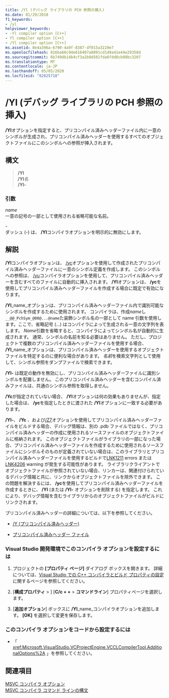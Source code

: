 ```yaml
---
title: /Yl (デバッグ ライブラリの PCH 参照の挿入)
ms.date: 01/29/2018
f1_keywords:
- /yl
helpviewer_keywords:
- -Yl compiler option [C++]
- Yl compiler option [C++]
- /Yl compiler option [C++]
ms.assetid: 8e4a396a-6790-4a9f-8387-df015a3220e7
ms.openlocfilehash: 816ba66c94e616407a8891cd149a41e44e29358d
ms.sourcegitcommit: 6b749db14b4cf3a2b8d581fda6fdd8cb98bc3207
ms.translationtype: MT
ms.contentlocale: ja-JP
ms.lasthandoff: 05/05/2020
ms.locfileid: "82825718"
---
```

# <a name="yl-inject-pch-reference-for-debug-library"></a>/Yl (デバッグ ライブラリの PCH 参照の挿入)

**/Yl**オプションを指定すると、プリコンパイル済みヘッダーファイル内に一意のシンボルが生成され、プリコンパイル済みヘッダーを使用するすべてのオブジェクトファイルにこのシンボルへの参照が挿入されます。

## <a name="syntax"></a>構文

>**/Yl**\
>**/Yl**_名_\
>**/Yl-**

### <a name="arguments"></a>引数

*name*<br/>
一意の記号の一部として使用される省略可能な名前。

*\-*<br/>
ダッシュ (-) は、 **/Yl**コンパイラオプションを明示的に無効にします。

## <a name="remarks"></a>解説

**/Yl**コンパイラオプションは、 [/yc](yc-create-precompiled-header-file.md)オプションを使用して作成されたプリコンパイル済みヘッダーファイルに一意のシンボル定義を作成します。 このシンボルへの参照は、 [/yu](yu-use-precompiled-header-file.md)コンパイラオプションを使用して、プリコンパイル済みヘッダーを含むすべてのファイルに自動的に挿入されます。 **/Yl**オプションは、 **/yc**を使用してプリコンパイル済みヘッダーファイルを作成する場合に既定で有効になります。

**/Yl**_name_オプションは、プリコンパイル済みヘッダーファイル内で識別可能なシンボルを作成するために使用されます。 コンパイラは、作成*name*し`__@@_PchSym_@00@...@name`た装飾シンボル名の一部として name 引数を使用します。ここで、省略記号 (...) はコンパイラによって生成される一意の文字列を表します。 *Name*引数を省略すると、コンパイラによってシンボル名が自動的に生成されます。 通常、シンボルの名前を知る必要はありません。 ただし、プロジェクトで複数のプリコンパイル済みヘッダーファイルを使用する場合、 **/Yl**_name_オプションは、プリコンパイル済みヘッダーを使用するオブジェクトファイルを特定するのに便利な場合があります。 *名前*を検索文字列として使用して、シンボル参照をダンプファイルで検索できます。

**/Yl-** は既定の動作を無効にし、プリコンパイル済みヘッダーファイルに識別シンボルを配置しません。 このプリコンパイル済みヘッダーを含むコンパイル済みファイルは、共通のシンボル参照を取得しません。

**/Yc**が指定されていない場合、 **/Yl**オプションは何の効果もありませんが、指定した場合は、 **/yc**を指定したときに渡された **/Yl**オプションに一致する必要があります。

**/Yl-**、 **/Yc** 、および[/Z7](z7-zi-zi-debug-information-format.md)オプションを使用してプリコンパイル済みヘッダーファイルをビルドする場合、デバッグ情報は、別の .pdb ファイルではなく、プリコンパイル済みヘッダーの作成に使用されるソースファイルのオブジェクトファイルに格納されます。 このオブジェクトファイルがライブラリの一部になった場合、プリコンパイル済みヘッダーファイルを作成するために使用されるソースファイルにシンボルそのものが定義されていない場合は、このライブラリとプリコンパイル済みヘッダーファイルを使用するビルドで[LNK1211](../../error-messages/tool-errors/linker-tools-error-lnk1211.md) errors または[LNK4206](../../error-messages/tool-errors/linker-tools-warning-lnk4206.md) warning が発生する可能性があります。 ライブラリクライアントでオブジェクトファイルが参照されていない場合、リンカーは、関連付けられているデバッグ情報と共に、リンクからオブジェクトファイルを除外できます。 この問題を解決するには、 **/yc**を使用してプリコンパイル済みヘッダーファイルを作成するときに、 **/Yl** (または **/Yl-** オプションを削除する) を指定します。 これにより、デバッグ情報を含むライブラリからのオブジェクトファイルがビルドにリンクされます。

プリコンパイル済みヘッダーの詳細については、以下を参照してください。

- [/Y (プリコンパイル済みヘッダー)](y-precompiled-headers.md)

- [プリコンパイル済みヘッダー ファイル](../creating-precompiled-header-files.md)

### <a name="to-set-this-compiler-option-in-the-visual-studio-development-environment"></a>Visual Studio 開発環境でこのコンパイラ オプションを設定するには

1. プロジェクトの **[プロパティ ページ]** ダイアログ ボックスを開きます。 詳細については、[Visual Studio での C++ コンパイラとビルド プロパティの設定](../working-with-project-properties.md)に関するページを参照してください。

1. [**構成プロパティ** > ] [**C/c + +** > **コマンドライン**] プロパティページを選択します。

1. [**追加オプション**] ボックスに **/Yl**_name_コンパイラオプションを追加します。 **[OK]** を選択して変更を保存します。

### <a name="to-set-this-compiler-option-programmatically"></a>このコンパイラ オプションをコードから設定するには

- 「 <xref:Microsoft.VisualStudio.VCProjectEngine.VCCLCompilerTool.AdditionalOptions%2A> 」を参照してください。

## <a name="see-also"></a>関連項目

[MSVC コンパイラ オプション](compiler-options.md)<br/>
[MSVC コンパイラ コマンド ラインの構文](compiler-command-line-syntax.md)
